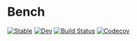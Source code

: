# Bench

[![Stable](https://img.shields.io/badge/docs-stable-blue.svg)](https://kolia.github.io/Bench.jl/stable)
[![Dev](https://img.shields.io/badge/docs-dev-blue.svg)](https://kolia.github.io/Bench.jl/dev)
[![Build Status](https://travis-ci.com/kolia/Bench.jl.svg?branch=master)](https://travis-ci.com/kolia/Bench.jl)
[![Codecov](https://codecov.io/gh/kolia/Bench.jl/branch/master/graph/badge.svg)](https://codecov.io/gh/kolia/Bench.jl)
